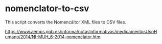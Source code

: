# nomenclator-to-csv
This script converts the Nomencáltor XML files to CSV files.


https://www.aemps.gob.es/informa/notasInformativas/medicamentosUsoHumano/2014/NI-MUH_6-2014-nomenclator.htm
